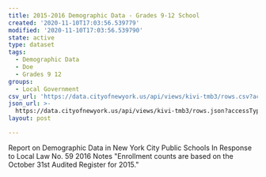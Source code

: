 ```yaml
---
title: 2015-2016 Demographic Data - Grades 9-12 School
created: '2020-11-10T17:03:56.539779'
modified: '2020-11-10T17:03:56.539790'
state: active
type: dataset
tags:
  - Demographic Data
  - Doe
  - Grades 9 12
groups:
  - Local Government
csv_url: 'https://data.cityofnewyork.us/api/views/kivi-tmb3/rows.csv?accessType=DOWNLOAD'
json_url: >-
  https://data.cityofnewyork.us/api/views/kivi-tmb3/rows.json?accessType=DOWNLOAD
layout: post

---
```

Report on Demographic Data in New York City Public Schools In Response to Local Law No. 59 2016
Notes  "Enrollment counts are based on the October 31st Audited Register for 2015."
